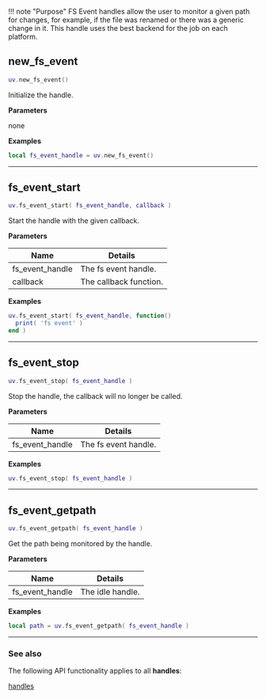 !!! note "Purpose"
    FS Event handles allow the user to monitor a given path for changes, for example, if the file was renamed or there was a generic change in it. This handle uses the best backend for the job on each platform.

## new_fs_event

```lua
uv.new_fs_event()
```

Initialize the handle.

__Parameters__

none

__Examples__

```lua
local fs_event_handle = uv.new_fs_event()
```

---

## fs_event_start

```lua
uv.fs_event_start( fs_event_handle, callback )
```

Start the handle with the given callback.

__Parameters__

Name|Details
----|-------
fs_event_handle|The fs event handle.
callback|The callback function.

__Examples__

```lua
uv.fs_event_start( fs_event_handle, function()
  print( 'fs event' )
end )
```

---

## fs_event_stop

```lua
uv.fs_event_stop( fs_event_handle )
```

Stop the handle, the callback will no longer be called.

__Parameters__

Name|Details
----|-------
fs_event_handle|The fs event handle.

__Examples__

```lua
uv.fs_event_stop( fs_event_handle )
```

---

## fs_event_getpath

```lua
uv.fs_event_getpath( fs_event_handle )
```

Get the path being monitored by the handle.

__Parameters__

Name|Details
----|-------
fs_event_handle|The idle handle.

__Examples__

```lua
local path = uv.fs_event_getpath( fs_event_handle )
```

---

### See also

The following API functionality applies to all __handles__:

[handles](../handles)
